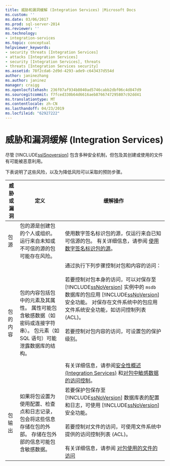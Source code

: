 ```yaml
---
title: 威胁和漏洞缓解 (Integration Services) |Microsoft Docs
ms.custom: ''
ms.date: 03/06/2017
ms.prod: sql-server-2014
ms.reviewer: ''
ms.technology:
- integration-services
ms.topic: conceptual
helpviewer_keywords:
- security threats [Integration Services]
- attacks [Integration Services]
- security [Integration Services], threats
- threats [Integration Services security]
ms.assetid: 78f2cda6-2d9d-4293-ade9-c643437d554d
author: janinezhang
ms.author: janinez
manager: craigg
ms.openlocfilehash: 236f07af934b8040ad5746cabb2dbf06c4d847d9
ms.sourcegitcommit: f7fced330b64d6616aeb8766747295807c92dd41
ms.translationtype: MT
ms.contentlocale: zh-CN
ms.lasthandoff: 04/23/2019
ms.locfileid: "62927222"
---
```

# <a name="threat-and-vulnerability-mitigation-integration-services"></a>威胁和漏洞缓解 (Integration Services)
  尽管 [!INCLUDE[ssISnoversion](../includes/ssisnoversion-md.md)] 包含多种安全机制，但包及其创建或使用的文件有可能被恶意利用。  
  
 下表说明了这些风险，以及为降低风险可以采取的预防步骤。  
  
|威胁或漏洞|定义|缓解操作|  
|-----------------------------|----------------|----------------|  
|包源|包的源是创建包的个人或组织。 运行来自未知或不可信的源的包可能存在风险。|使用数字签名标识包的源，仅运行来自已知可信源的包。 有关详细信息，请参阅 [使用数字签名标识包的源](security/identify-the-source-of-packages-with-digital-signatures.md)。|  
|包的内容|包的内容包括包中的元素及其属性。 属性可能包含敏感数据（如密码或连接字符串）。 包元素（如 SQL 语句）可能泄露数据库的结构。|通过执行下列步骤控制对包和内容的访问：<br /><br /> 若要控制对包本身的访问，可以对保存至 [!INCLUDE[ssNoVersion](../includes/ssnoversion-md.md)] 实例中的 `msdb` 数据库的包应用 [!INCLUDE[ssNoVersion](../includes/ssnoversion-md.md)] 安全功能。 对保存在文件系统中的包应用文件系统安全功能，如访问控制列表 (ACL)。<br /><br /> 若要控制对包内容的访问，可设置包的保护级别。<br /><br /> <br /><br /> 有关详细信息，请参阅[安全性概述 (Integration Services)](security/security-overview-integration-services.md) 和[对包中敏感数据的访问控制](security/access-control-for-sensitive-data-in-packages.md)。|  
|包输出|如果将包设置为使用配置、检查点和日志记录，包会将这些信息存储在包的外部。 存储在包外部的信息可能包含敏感数据。|若要保护包保存至 [!INCLUDE[ssNoVersion](../includes/ssnoversion-md.md)] 数据库表的配置和日志，可使用 [!INCLUDE[ssNoVersion](../includes/ssnoversion-md.md)] 安全功能。<br /><br /> 若要控制对文件的访问，可使用文件系统中提供的访问控制列表 (ACL)。<br /><br /> 有关详细信息，请参阅 [对包使用的文件的访问](../../2014/integration-services/access-to-files-used-by-packages.md)|  
  
  
